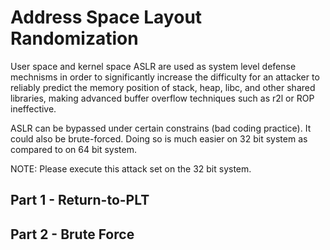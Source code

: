 # Address Space Layout Randomization

User space and kernel space ASLR are used as system level defense mechnisms in order to significantly increase the difficulty for an attacker to reliably predict the memory position of stack, heap, libc, and other shared libraries, making advanced buffer overflow techniques such as r2l or ROP ineffective.

ASLR can be bypassed under certain constrains (bad coding practice). It could also be brute-forced. Doing so is much easier on 32 bit system as compared to on 64 bit system.

NOTE: Please execute this attack set on the 32 bit system. 

## Part 1 - Return-to-PLT

## Part 2 - Brute Force